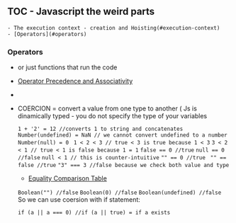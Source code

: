 
## TOC - Javascript the weird parts

    - The execution context - creation and Hoisting(#execution-context)
    - [Operators](#operators)


### Operators
- or just functions that run the code

- [Operator Precedence and Associativity](https://developer.mozilla.org/en-US/docs/Web/JavaScript/Reference/Operators/Operator_Precedence)

- 

- COERCION = convert a value from one type to another ( Js is dinamically typed - you do not specify the type of your variables 

    ``` 1 + '2' = 12 //converts 1 to string and concatenates ```
    ```Number(undefined) = NaN // we cannot convert undefined to a number```
    ```Number(null) = 0 ```
    ``` 1 < 2 < 3 // true < 3 is true because 1 < 3 ```
    ``` 3 < 2 < 1 // true < 1 is false because 1 = 1 ```
    ``` false == 0 //true ```
    ``` null == 0 //false ```
    ``` null < 1 // this is counter-intuitive ```
    ``` "" == 0 //true ```
    ``` "" == false //true```
    ``` "3" === 3 //false because we check both value and type ```

    - [Equality Comparison Table](https://developer.mozilla.org/en-US/docs/Web/JavaScript/Equality_comparisons_and_sameness)

    ``` Boolean("") //false ```
    ``` Boolean(0) //false ```
    ``` Boolean(undefined) //false ```
     So we can use coersion with if statement:

     ``` if (a || a === 0) //if (a || true) = if a exists ```
     





